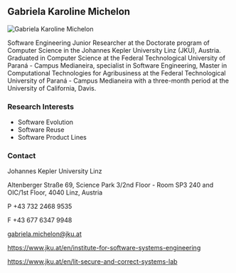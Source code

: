 ## Gabriela Karoline Michelon

![Gabriela Karoline Michelon](https://www.jku.at/fileadmin/_processed_/6/6/csm_Gabriela_Karoline_Michelon_8ba77aea44.png)

Software Engineering Junior Researcher at the Doctorate program of Computer Science in the Johannes Kepler University Linz (JKU), Austria.
Graduated in Computer Science at the Federal Technological University of Paraná - Campus Medianeira, specialist in Software Engineering, Master in Computational Technologies for Agribusiness at the Federal Technological University of Paraná - Campus Medianeira with a three-month period at the University of California, Davis.

### Research Interests

- Software Evolution
- Software Reuse
- Software Product Lines


### Contact
Johannes Kepler University Linz

Altenberger Straße 69, Science Park 3/2nd Floor - Room SP3 240 and OIC/1st Floor, 4040 Linz, Austria

P +43 732 2468 9535

F +43 677 6347 9948

gabriela.michelon@jku.at

https://www.jku.at/en/institute-for-software-systems-engineering

https://www.jku.at/en/lit-secure-and-correct-systems-lab
